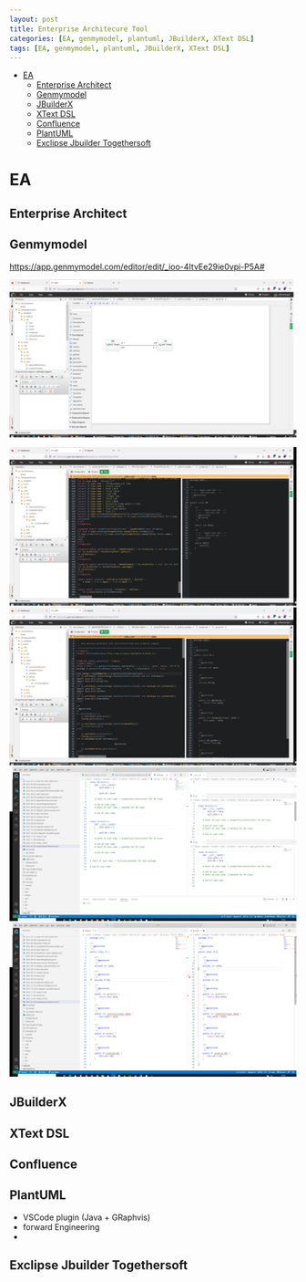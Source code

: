 ```yaml
---
layout: post
title: Enterprise Architecure Tool
categories: [EA, genmymodel, plantuml, JBuilderX, XText DSL]
tags: [EA, genmymodel, plantuml, JBuilderX, XText DSL]
--- 
```


- [EA](#ea)
  - [Enterprise Architect](#enterprise-architect)
  - [Genmymodel](#genmymodel)
  - [JBuilderX](#jbuilderx)
  - [XText DSL](#xtext-dsl)
  - [Confluence](#confluence)
  - [PlantUML](#plantuml)
  - [Exclipse Jbuilder Togethersoft](#exclipse-jbuilder-togethersoft)


# EA

## Enterprise Architect 

## Genmymodel

https://app.genmymodel.com/editor/edit/_ioo-4ItvEe29ie0vpi-P5A# 

![](pic/20230103151025_genmymodel.png)  

![](pic/20230103151133_genmymodel.png)  
![](pic/20230103151304_genmymodel.png)  
![](pic/20230103151657_py.png)  
![](pic/20230103151851.png)  


## JBuilderX

## XText DSL

## Confluence 

## PlantUML
- VSCode plugin (Java + GRaphvis)
- forward Engineering 
- 
## Exclipse Jbuilder Togethersoft 



